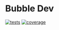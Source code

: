 # Bubble Dev

[![tests](https://flat.badgen.net/travis/bubble-dev/_/master?label=tests)](https://travis-ci.org/bubble-dev/_) [![coverage](https://flat.badgen.net/codecov/c/github/bubble-dev/_/master)](https://codecov.io/github/bubble-dev/_)
